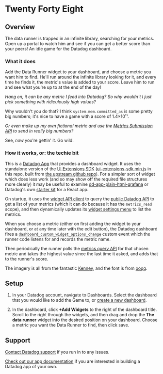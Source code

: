 # Twenty Forty Eight

## Overview

The data runner is trapped in an infinite library, searching for your metrics. Open up a portal to watch him and see if you can get a better score than your peers! An idle game for the Datadog dashboard.

### What it does

Add the Data Runner widget to your dashboard, and choose a metric you want him to find. He'll run around the infinite library looking for it, and every time he finds it, the metric's value is added to your score. Leave him to run and see what you're up to at the end of the day!

_Hang on, it can be any metric I feed into Datadog? So why wouldn't I just pick something with ridiculously high values?_

Why wouldn't you do that? I think `system.mem.committed_as` is some pretty big numbers; it's nice to have a game with a score of 1.4×10¹¹.

_Or even make up my own fictional metric and use the [Metrics Submission API](https://docs.datadoghq.com/api/latest/metrics/#submit-metrics) to send in really big numbers?_

See, _now_ you're gettin' it. Go wild.

### How it works, or: the techie bit

This is a [Datadog App](https://github.com/DataDog/apps) that provides a dashboard widget. It uses the standalone version of the [UI Extensions SDK](https://www.npmjs.com/package/@datadog/ui-extensions-sdk) ([ui-extensions-sdk.min.js](https://github.com/stuartlangridge/data-runner/blob/main/ui-extensions-sdk.min.js) in this repo, built from [the upstream github repo](https://github.com/DataDog/ui-extensions-sdk)). For a simpler sort of widget which does less work (and so may show off the required file structures more clearly) it may be useful to examine [dd-app-plain-html-grafana](https://github.com/stuartlangridge/dd-app-plain-html-grafana) or Datadog's own [starter kit](https://github.com/DataDog/starter-kit) for a React app.

On startup, it uses the [widget API client](https://github.com/DataDog/apps/blob/master/docs/en/programming-model.md#api-access) to query the [public Datadog API](https://docs.datadoghq.com/api/) to get a list of your metrics (which it can do because it has the `metrics_read` scope), and then dynamically updates its [widget settings menu](https://github.com/DataDog/apps/blob/master/docs/en/programming-model.md#widget-settings-menu) to list the metrics.

When you choose a metric (either on first adding the widget to your dashboard, or at any time later with the edit button), the Datadog dashboard fires a [`dashboard_custom_widget_options_change`](https://github.com/DataDog/apps/blob/master/docs/en/programming-model.md#widget-settings-menu) custom event which the runner code listens for and records the metric name.

Then periodically the runner polls the [metrics query API](https://docs.datadoghq.com/api/latest/metrics/#query-timeseries-points) for that chosen metric and takes the highest value since the last time it asked, and adds that to the runner's score.

The imagery is all from the fantastic [Kenney](https://kenney.nl/assets/isometric-library-tiles), and the font is from [ooqq](https://github.com/OOQQ/ZX-Spectrum-font).

## Setup

1. In your Datadog account, navigate to Dashboards. Select the dashboard that you would like to add the Game to, or [create a new dashboard](https://docs.datadoghq.com/dashboards/#new-dashboard).

2. In the dashboard, click **+Add Widgets** to the right of the dashboard title. Scroll to the right through the widgets, and then drag and drop the **The data runner** widget into the desired position on your dashboard. Choose a metric you want the Data Runner to find, then click save.

## Support

[Contact Datadog support](https://www.datadoghq.com/support/) if you run in to any issues.

[Check out our app documentation](https://docs.datadoghq.com/developers/datadog_apps) if you are interested in building a Datadog app of your own.
